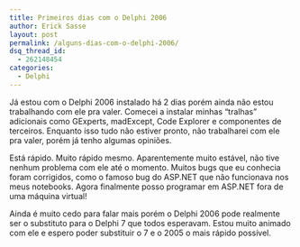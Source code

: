 ```yaml
---
title: Primeiros dias com o Delphi 2006
author: Erick Sasse
layout: post
permalink: /alguns-dias-com-o-delphi-2006/
dsq_thread_id:
  - 262148454
categories:
  - Delphi
---
```

J&aacute; estou com o Delphi 2006 instalado h&aacute; 2 dias por&eacute;m ainda n&atilde;o estou trabalhando com ele pra valer. Comecei a instalar minhas &#8220;tralhas&#8221; adicionais como GExperts, madExcept, Code Explorer e componentes de terceiros. Enquanto isso tudo n&atilde;o estiver pronto, n&atilde;o trabalharei com ele pra valer, por&eacute;m j&aacute; tenho algumas opini&otilde;es.

Est&aacute; r&aacute;pido. Muito r&aacute;pido mesmo. Aparentemente muito est&aacute;vel, n&atilde;o tive nenhum problema com ele at&eacute; o momento. Muitos bugs que eu conhecia foram corrigidos, como o famoso bug do ASP.NET que n&atilde;o funcionava nos meus notebooks. Agora finalmente posso programar em ASP.NET fora de uma m&aacute;quina virtual!

Ainda &eacute; muito cedo para falar mais por&eacute;m o Delphi 2006 pode realmente ser o substituto para o Delphi 7 que todos esperavam. Estou muito animado com ele e espero poder substituir o 7 e o 2005 o mais r&aacute;pido poss&iacute;vel.